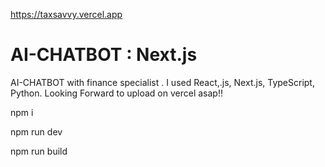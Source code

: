 https://taxsavvy.vercel.app
# AI-CHATBOT : Next.js 
AI-CHATBOT with finance specialist . I used React,.js, Next.js, TypeScript, Python.  Looking Forward to upload on vercel asap!!

npm i 

npm run dev 


npm run build 
